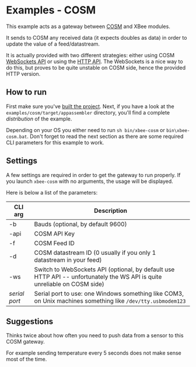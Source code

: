 # Examples - COSM

This example acts as a gateway between [COSM](http://www.cosm.com) and XBee modules.

It sends to COSM any received data (it expects doubles as data) in order to update the value of a feed/datastream.

It is actually provided with two different strategies: either using COSM
[WebSockets API](https://cosm.com/docs/beta/socket_server/) or using the [HTTP API](https://cosm.com/docs/v2/).
The WebSockets is a nice way to do this, but proves to be quite unstable on COSM side, hence the provided HTTP version.

## How to run

First make sure you've [built the project](../installation.html).
Next, if you have a look at the ``` examples/cosm/target/appassembler ``` directory, you'll find a complete
*distribution* of the example.

Depending on your OS you either need to run ``` sh bin/xbee-cosm ``` or ``` bin\xbee-cosm.bat ```.
Don't forget to read the next section as there are some required CLI parameters for this example to work.


## Settings

A few settings are required in order to get the gateway to run properly.
If you launch ``` xbee-cosm ``` with no arguments, the usage will be displayed.

Here is below a list of the parameters:

| CLI arg       | Description
|---------------|-------------------------------------------------------------------------------------------------------
| -b            | Bauds (optional, by default 9600)
| -api          | COSM API Key
| -f            | COSM Feed ID
| -d            | COSM datastream ID (0 usually if you only 1 datastream in your feed)
| -ws           | Switch to WebSockets API (optional, by default use HTTP API -- unfortunately the WS API is quite unreliable on COSM side)
| *serial port* | Serial port to use: one Windows something like COM3, on Unix machines something like ``` /dev/tty.usbmodem123 ```


## Suggestions

Thinks twice about how often you need to push data from a sensor to this COSM gateway.

For example sending temperature every 5 seconds does not make sense most of the time.
